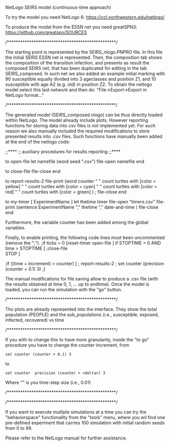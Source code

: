 NetLogo SEIRS model (continuous-time approach)

To try the model you need NetLogo 6: https://ccl.northwestern.edu/netlogo/

To produce the model from the ESSN net you need greatSPN3: https://github.com/greatspn/SOURCES

/*************************************************/

The starting point is represented by the SEIRS_nlogo.PNPRO file. In  this file the initial SEIRS ESSN net is represented. Then, the composition tab shows the composition of the transition infection, and presents as result the composed SEIRS net, that has been duplicated for editing in the tab SEIRS_composed. In such net we also  added an example initial marking with 90 susceptible equally divided into 3 ageclasses and position Z1, and  10 susceptible with age A2 (e.g. old) in position Z2.
To obtain the netlogo model select this last network and then do: "File->Export->Export in NetLogo format..."

/*************************************************/

The generated model (SEIRS_composed.nlogo) can be thus directly loaded within NetLogo. The model already include plots. However reporting functions for storing data into csv files is not implemented yet. For such reason we also manually included  the required modifications to store presented results into .csv files. Such functions  have manually been added at the end of the netlogo code:
    
;;****
;; auxiliary procedures for results reporting
;;****

to open-file
  let namefile (word  seed ".csv")
  file-open   namefile
end

to close-file
file-close
end

to report-results-2
        file-print (word counter " " count turtles with [color = yellow] " "  count turtles with [color = cyan] " "  count turtles with [color = red] " "  count turtles with [color = green] )
       ; file-close
end

to my-timer [ ExperimentName ]
        let thetime timer
        file-open "timers.csv"
        file-print (sentence ExperimentName "," thetime "," date-and-time )
        file-close
end
    
Furthermore, the variable counter has been added among the global variables.

Finally, to enable printing, the following code lines must been uncommented (remove the ";").
;if ticks = 0 [reset-timer open-file ]
if STOPTIME > 0 AND time > STOPTIME [ 
    ;close-file  
 STOP ]  

 ;if ((time + increment) > counter)  [ 
 ;  report-results-2
 ;   set counter (precision (counter + 0.1) 3)
 ;]
  
    
The manual modifications for file saving allow to produce a <seed>.csv file (with the results  obtained at time 0, 1, ... up to endtime).
Once the model is loaded, you can run the simulation with the "go" button.

/*************************************************/

Tho plots are already represented into the interface. They  show  the total population (PEOPLE) and the sub_populations (i.e., susceptible, exposed, infected, recovered) vs time 

/*************************************************/

If you with to change this to have more granularity, 
inside the "to go" procedure you have to change 
the counter increment, from

    set counter (counter + 0.1) 3
  
to 

    set counter  precision (counter + <delta>) 3

Where "<delta>" is you time-step size (i.e., 0.01)

/*************************************************/


/*************************************************/

If you want to execute multiple simulations at a time you 
can try the "behaviorspace" functionality from the "tools"
menu, where you wil find one pre-defined experiment that carries 100 simulation with initial random seeds from 0 to 99.

Please refer to the NetLogo manual for further assistance.


